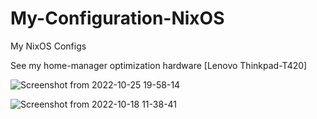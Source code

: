 # My-Configuration-NixOS
My NixOS Configs

See my home-manager optimization hardware [Lenovo Thinkpad-T420]

![Screenshot from 2022-10-25 19-58-14](https://user-images.githubusercontent.com/48295298/197897591-8a9ce854-c32c-4ca0-a93f-1639c28faa09.png)


![Screenshot from 2022-10-18 11-38-41](https://user-images.githubusercontent.com/48295298/196461763-02e4ef0b-4e80-462e-8bef-cf7a871a827a.png)
